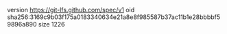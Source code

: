 version https://git-lfs.github.com/spec/v1
oid sha256:3169c9b03f175a0183340634e21a8e8f985587b37ac11b1e28bbbbf59896a890
size 1226
